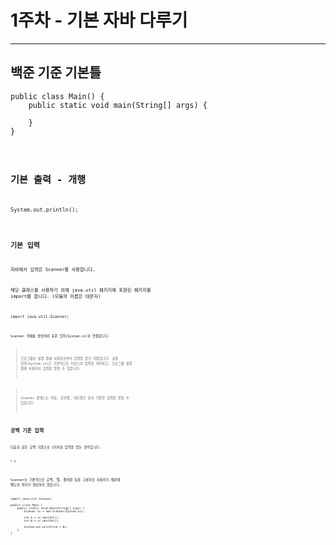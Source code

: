 # 1주차 - 기본 자바 다루기

* * *

## 백준 기준 기본틀

<pre><code>public class Main() {
    public static void main(String[] args) {
        
    }
}<code></pre>

## 기본 출력 - 개행

<pre><code>System.out.println();<code></pre>


## 기본 입력

자바에서 입력은 Scanner를 사용합니다.

해당 클래스를 사용하기 위해 java.util 패키지에 포함된 패키지를 import를 합니다.
(모듈의 이름은 대문자)

<pre><code>import java.util.Scanner;<code></pre>

Scanner 객체를 생성하여 표준 입력(System.in)과 연결합니다.

> 프로그램이 실행 중에 사용자로부터 입력을 받기 위함입니다. 표준 입력(System.in)은 기본적으로 키보드의 입력을 의미하고, 프로그램 실행 중에 사용자의 입력을 받을 수 있습니다.

> Scanner 클래스는 파일, 문자열, 네트워크 등의 다양한 입력을 받을 수 있습니다.

## 공백 기준 입력

다음과 같은 공백 기준으로 2가지의 입력을 받는 경우입니다.
<pre><code>7 3</code></pre>

Scanner는 기본적으로 공백, 탭, 줄바꿈 등을 구분자로 사용하기 때문에 별도의 처리가 필요하지 않습니다.

<pre><code>import java.util.Scanner;

public class Main {
    public static void main(String[] args) {
        Scanner sc = new Scanner(System.in);

        int A = sc.nextInt();
        int B = sc.nextInt();

        System.out.println(A + B);
    }
}</code></pre>

















<pre><code><code></pre>
